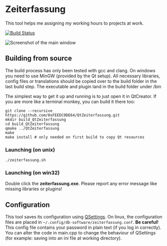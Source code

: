 # Zeiterfassung
This tool helps me assigning my working hours to projects at work.

[![Build Status](https://travis-ci.org/0xFEEDC0DE64/QtZeiterfassung.svg?branch=master)](https://travis-ci.org/0xFEEDC0DE64/QtZeiterfassung)

![Screenshot of the main window](https://raw.githubusercontent.com/0xFEEDC0DE64/QtZeiterfassung/master/screenshot.png)

## Building from source
The build process has only been tested with gcc and clang. On windows you need to use MinGW (provided by the Qt setup). All necessary libraries, config files or translations should be copied over to the build folder in the last build step. The executable and plugin land in the build folder under /bin

The simplest way to get it up and running is to just open it in QtCreator. If you are more like a terminal monkey, you can build it there too:
```
git clone --recursive https://github.com/0xFEEDC0DE64/QtZeiterfassung.git
mkdir build_QtZeiterfassung
cd build_QtZeiterfassung
qmake ../QtZeiterfassung
make
make install # only needed on first build to copy Qt resources
```

### Launching (on unix)
```
./zeiterfassung.sh
```

### Launching (on win32)
Double click the **zeiterfassung.exe**. Please report any error message like missing libraries or plugins!

## Configuration
This tool saves its configuration using [QSettings](https://doc.qt.io/qt-5/qsettings.html). On linux, the configuration files are placed in `~/.config/db-software/zeiterfassung.conf`. **Be careful!** This config file contains your password in plain text (if you log in correctly). You can alter the code in main.cpp to change the behaviour of QSettings (for example: saving into an ini file at working directory).
